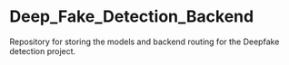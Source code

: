 # Deep_Fake_Detection_Backend
Repository for storing the models and backend routing for the Deepfake detection project. 

